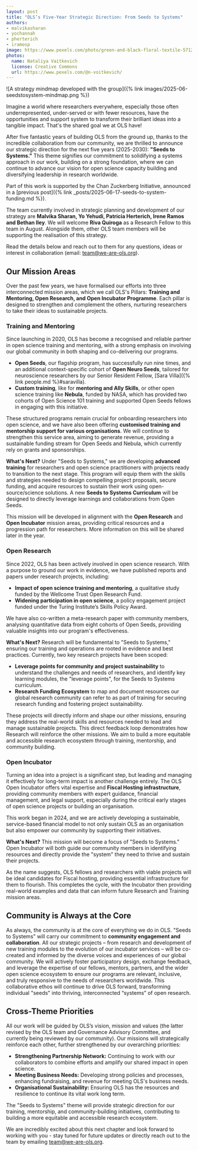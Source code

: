 ```yaml
---
layout: post
title: "OLS’s Five-Year Strategic Direction: From Seeds to Systems"
authors:
- malvikasharan
- yochannah
- pherterich
- iramosp
image: https://www.pexels.com/photo/green-and-black-floral-textile-5712868/
photos:
  name: Nataliya Vaitkevich
  license: Creative Commons
  url: https://www.pexels.com/@n-voitkevich/
---
```


![A strategy mindmap developed with the group]({% link images/2025-06-seedstosystem-mindmap.png %})

Imagine a world where researchers everywhere, especially those often underrepresented, under-served or with fewer resources, have the opportunities and support system to transform their brilliant ideas into a tangible impact.
That's the shared goal we at OLS have!

After five fantastic years of building OLS from the ground up, thanks to the incredible collaboration from our community, we are thrilled to announce our strategic direction for the next five years (2025-2030): **"Seeds to Systems."** 
This theme signifies our commitment to solidifying a systems approach in our work, building on a strong foundation, where we can continue to advance our vision for open science capacity building and diversifying leadership in research worldwide.

Part of this work is supported by the Chan Zuckerberg Initiative, announced in a [previous post]({% link _posts/2025-06-17-seeds-to-system-funding.md %}).

The team currently involved in strategic planning and development of our strategy are **Malvika Sharan, Yo Yehudi, Patricia Herterich, Irene Ramos and Bethan Iley**.
We will welcome **Riva Quiroga** as a Research Fellow to this team in August.
Alongside them, other OLS team members will be supporting the realisation of this strategy.

Read the details below and reach out to them for any questions, ideas or interest in collaboration (email: [team@we-are-ols.org](mailto:team@we-are-ols.org)).

## Our Mission Areas

Over the past few years, we have formalised our efforts into three interconnected mission areas, which we call OLS's Pillars: **Training and Mentoring, Open Research, and Open Incubator Programme**.
Each pillar is designed to strengthen and complement the others, nurturing researchers to take their ideas to sustainable projects.

### Training and Mentoring

Since launching in 2020, OLS has become a recognised and reliable partner in open science training and mentoring, with a strong emphasis on involving our global community in both shaping and co-delivering our programs.

* **Open Seeds**, our flagship program, has successfully run nine times, and an additional context-specific cohort of **Open Neuro Seeds**, tailored for neuroscience researchers by our Senior Resident Fellow, [Sara Villa]({% link people.md %}#saravilla). 
* **Custom training**, like for **mentoring and Ally Skills**, or other open science training like **Nebula**, funded by NASA, which has provided two cohorts of Open Science 101 training and supported Open Seeds fellows in engaging with this initiative.

These structured programs remain crucial for onboarding researchers into open science, and we have also been offering **customised training and mentorship support for various organisations**. 
We will continue to strengthen this service area, aiming to generate revenue, providing a sustainable funding stream for Open Seeds and Nebula, which currently rely on grants and sponsorships.

**What's Next?** Under "Seeds to Systems," we are developing **advanced training** for researchers and open science practitioners with projects ready to transition to the next stage.
This program will equip them with the skills and strategies needed to design compelling project proposals, secure funding, and acquire resources to sustain their work using open-source/science solutions.
A new **Seeds to Systems Curriculum** will be designed to directly leverage learnings and collaborations from Open Seeds.

This mission will be developed in alignment with the **Open Research** and **Open Incubator** mission areas, providing critical resources and a progression path for researchers.
More information on this will be shared later in the year.

### Open Research

Since 2022, OLS has been actively involved in open science research. With a purpose to ground our work in evidence, we have published reports and papers under research projects, including:
* **Impact of open science training and mentoring**, a qualitative study funded by the Wellcome Trust Open Research Fund.
* **Widening participation in open science**, a policy engagement project funded under the Turing Institute’s Skills Policy Award.

We have also co-written a meta-research paper with community members, analysing quantitative data from eight cohorts of Open Seeds, providing valuable insights into our program's effectiveness.

**What's Next?** Research will be fundamental to "Seeds to Systems," ensuring our training and operations are rooted in evidence and best practices.
Currently, two key research projects have been scoped:

* **Leverage points for community and project sustainability** to understand the challenges and needs of researchers, and identify key learning modules, the "leverage points", for the Seeds to Systems curriculum.
* **Research Funding Ecosystem** to map and document resources our global research community can refer to as part of training for securing research funding and fostering project sustainability.

These projects will directly inform and shape our other missions, ensuring they address the real-world skills and resources needed to lead and manage sustainable projects.
This direct feedback loop demonstrates how Research will reinforce the other missions. 
We aim to build a more equitable and accessible research ecosystem through training, mentorship, and community building.

### Open Incubator

Turning an idea into a project is a significant step, but leading and managing it effectively for long-term impact is another challenge entirely.
The OLS Open Incubator offers vital expertise and **Fiscal Hosting infrastructure**, providing community members with expert guidance, financial management, and legal support, especially during the critical early stages of open science projects or building an organisation.

This work began in 2024, and we are actively developing a sustainable, service-based financial model to not only sustain OLS as an organisation but also empower our community by supporting their initiatives.

**What's Next?** This mission will become a focus of "Seeds to Systems." Open Incubator will both guide our community members in identifying resources and directly provide the "system" they need to thrive and sustain their projects.

As the name suggests, OLS fellows and researchers with viable projects will be ideal candidates for Fiscal hosting, providing essential infrastructure for them to flourish.
This completes the cycle, with the Incubator then providing real-world examples and data that can inform future Research and Training mission areas.

## Community is Always at the Core

As always, the community is at the core of everything we do in OLS. "Seeds to Systems" will carry our commitment to **community engagement and collaboration**. All our strategic projects – from research and development of new training modules to the evolution of our incubator services – will be co-created and informed by the diverse voices and experiences of our global community.
We will actively foster participatory design, exchange feedback, and leverage the expertise of our fellows, mentors, partners, and the wider open science ecosystem to ensure our programs are relevant, inclusive, and truly responsive to the needs of researchers worldwide.
This collaborative ethos will continue to drive OLS forward, transforming individual "seeds" into thriving, interconnected “systems” of open research.

## Cross-Theme Priorities

All our work will be guided by OLS’s vision, mission and values (the latter revised by the OLS team and Governance Advisory Committee, and currently being reviewed by our community).
Our missions will strategically reinforce each other, further strengthened by our overarching priorities:

* **Strengthening Partnership Network:** Continuing to work with our collaborators to combine efforts and amplify our shared impact in open science.
* **Meeting Business Needs:** Developing strong policies and processes, enhancing fundraising, and revenue for meeting OLS's business needs.
* **Organisational Sustainability:** Ensuring OLS has the resources and resilience to continue its vital work long term.

The "Seeds to Systems" theme will provide strategic direction for our training, mentorship, and community-building initiatives, contributing to building a more equitable and accessible research ecosystem.

We are incredibly excited about this next chapter and look forward to working with you - stay tuned for future updates or directly reach out to the team by emailing [team@we-are-ols.org](mailto:team@we-are-ols.org).
